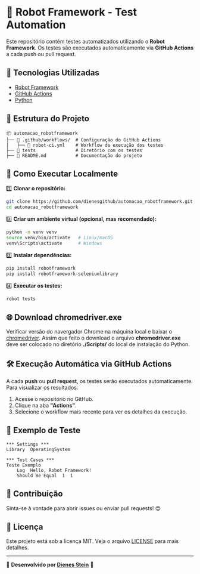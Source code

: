 # 🤖 Robot Framework - Test Automation

Este repositório contém testes automatizados utilizando o **Robot Framework**. Os testes são executados automaticamente via **GitHub Actions** a cada push ou pull request.

## 📌 Tecnologias Utilizadas
- [Robot Framework](https://robotframework.org/)
- [GitHub Actions](https://docs.github.com/en/actions)
- [Python](https://www.python.org/)

## 📁 Estrutura do Projeto
```
📦 automacao_robotframework
├── 📂 .github/workflows/  # Configuração do GitHub Actions
|   ├── 📜 robot-ci.yml    # Workflow de execução dos testes
├── 📂 tests               # Diretório com os testes
├── 📜 README.md           # Documentação do projeto
```

## 🚀 Como Executar Localmente

1️⃣ **Clonar o repositório:**
```bash
git clone https://github.com/dienesgithub/automacao_robotframework.git
cd automacao_robotframework
```

2️⃣ **Criar um ambiente virtual (opcional, mas recomendado):**
```bash
python -m venv venv
source venv/bin/activate   # Linux/macOS
venv\Scripts\activate      # Windows
```

3️⃣ **Instalar dependências:**
```bash
pip install robotframework
pip install robotframework-seleniumlibrary
```

4️⃣ **Executar os testes:**
```bash
robot tests
```

## 🌐 Download chromedriver.exe
Verificar versão do navergador Chrome na máquina local e baixar o [chromedriver](https://googlechromelabs.github.io/chrome-for-testing/).
Assim que feito o download o arquivo **chromedriver.exe** deve ser colocado no diretório **./Scripts/** do local de instalação do Python.

## 🛠 Execução Automática via GitHub Actions
A cada **push** ou **pull request**, os testes serão executados automaticamente. Para visualizar os resultados:
1. Acesse o repositório no GitHub.
2. Clique na aba **"Actions"**.
3. Selecione o workflow mais recente para ver os detalhes da execução.

## 📜 Exemplo de Teste
```robot
*** Settings ***
Library  OperatingSystem

*** Test Cases ***
Teste Exemplo
    Log  Hello, Robot Framework!
    Should Be Equal  1  1
```

## 📌 Contribuição
Sinta-se à vontade para abrir issues ou enviar pull requests! 😊

## 📄 Licença
Este projeto está sob a licença MIT. Veja o arquivo [LICENSE](LICENSE) para mais detalhes.

---
🔗 **Desenvolvido por [Dienes Stein](https://github.com/dienesgithub)** 🚀

